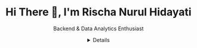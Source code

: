 <div align="center">
  
# Hi There 👋, I'm Rischa Nurul Hidayati

Backend & Data Analytics Enthusiast

<details>
  <summary>Details</summary>

### My Skills
![JavaScript](https://img.shields.io/badge/-JavaScript-F7DF1E?style=flat-square&logo=javascript&logoColor=black)
![Python](https://img.shields.io/badge/-Python-3776AB?style=flat-square&logo=python&logoColor=white)
![React](https://img.shields.io/badge/-React-61DAFB?style=flat-square&logo=react&logoColor=white)
![Node.js](https://img.shields.io/badge/-Node.js-339933?style=flat-square&logo=node.js&logoColor=white)
![PHP](https://img.shields.io/badge/-PHP-777BB4?style=flat-square&logo=php&logoColor=white)
![HTML5](https://img.shields.io/badge/-HTML5-E34F26?style=flat-square&logo=html5&logoColor=white)
![CSS3](https://img.shields.io/badge/-CSS3-1572B6?style=flat-square&logo=css3)
![TypeScript](https://img.shields.io/badge/-TypeScript-3178C6?style=flat-square&logo=typescript&logoColor=white)
![Docker](https://img.shields.io/badge/-Docker-2496ED?style=flat-square&logo=docker&logoColor=white)
![Git](https://img.shields.io/badge/-Git-F05032?style=flat-square&logo=git&logoColor=white)
![GCP](https://img.shields.io/badge/-GCP-4285F4?style=flat-square&logo=google-cloud&logoColor=white)

### My Social Media
[![Instagram](https://img.shields.io/badge/-Instagram-E4405F?style=flat-square&logo=instagram&logoColor=white)](https://www.instagram.com/rschnrlhdyt/)
[![LinkedIn](https://img.shields.io/badge/-LinkedIn-0077B5?style=flat-square&logo=linkedin&logoColor=white)](https://www.linkedin.com/in/rischanurulhidayati/)

### My GitHub Stats
[![Top Langs](https://github-readme-stats.vercel.app/api/top-langs/?username=anuraghazra&langs_count=6)](https://github.com/rschnrlhdyt/github-readme-stats)

### Most Used Languages
![Jupyter Notebook](https://img.shields.io/badge/Jupyter_Notebook-58.26%25-orange)
![JavaScript](https://img.shields.io/badge/JavaScript-3.05%25-yellow)
![Java](https://img.shields.io/badge/Java-19.37%25-red)
![Python](https://img.shields.io/badge/Python-0.23%25-blue)

</details>

</div>
